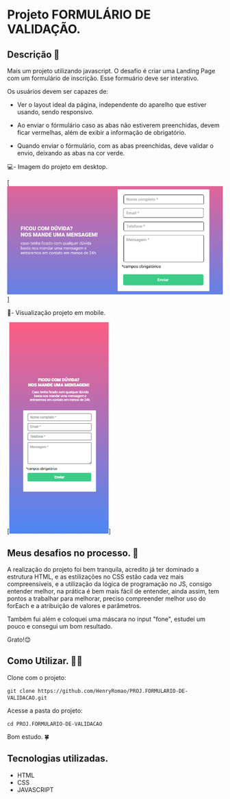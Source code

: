 # Projeto FORMULÁRIO DE VALIDAÇÃO.

## Descrição 📝
Mais um projeto utilizando javascript. O desafio é criar uma Landing Page com um formulário de inscrição. Esse formuário deve ser interativo.   

Os usuários devem ser capazes de:

- Ver o layout ideal da página, independente do aparelho que estiver usando, sendo responsivo.

- Ao enviar o fórmulário caso as abas não estiverem preenchidas, devem ficar vermelhas, além de exibir a informação de obrigatório.

- Quando enviar o fórmulário, com as abas preenchidas, deve validar o envio, deixando as abas na cor verde. 

💻- Imagem do projeto em desktop.

[<img src="./Src/Img/form-desktop-version.png" alt="imgem final da versão para desktop">]

📱- Visualização projeto em mobile.

[<img src="./Src/Img/form-mobile-version.png" alt="imgem final da versão para mobile">]

## Meus desafios no processo. 🤯
A realização do projeto foi bem tranquila, acredito já ter dominado a estrutura HTML, e as estilizações no CSS estão cada vez mais compreensíveis, e a utilização da lógica de programação no JS, consigo entender melhor, na prática é bem mais fácil de entender, ainda assim, tem pontos a trabalhar para melhorar, preciso compreender melhor uso do forEach e a atribuição de valores e parâmetros. 

Também fui além e coloquei uma máscara no input "fone", estudei um pouco e consegui um bom resultado.

Grato!😊

## Como Utilizar. 👨‍💻

Clone com o projeto:
```
git clone https://github.com/HenryRomao/PROJ.FORMULARIO-DE-VALIDACAO.git
```

Acesse a pasta do projeto:
```
cd PROJ.FORMULARIO-DE-VALIDACAO
```

Bom estudo. 🍀

## Tecnologias utilizadas. 
- HTML
- CSS
- JAVASCRIPT